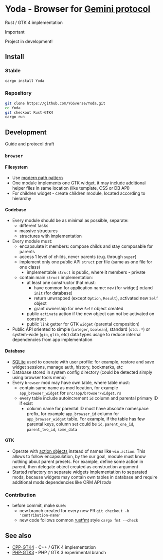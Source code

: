 # Yoda - Browser for [Gemini protocol](https://geminiprotocol.net)

Rust / GTK 4 implementation

> [!IMPORTANT]
> Project in development!
>

## Install

### Stable

``` bash
cargo install Yoda
```

### Repository

``` bash
git clone https://github.com/YGGverse/Yoda.git
cd Yoda
git checkout Rust-GTK4
cargo run
```

## Development

Guide and protocol draft

### `browser`

#### Filesystem

* Use [modern path pattern](https://doc.rust-lang.org/edition-guide/rust-2018/path-changes.html#no-more-modrs)
* One module implements one GTK widget, it may include additional helper files in same location (like template, CSS or DB API)
* For children widget - create children module, located according to hierarchy

#### Codebase

* Every module should be as minimal as possible, separate:
  * different tasks
  * massive structures
  * structures with implementation
* Every module must:
  * encapsulate it members: compose childs and stay composable for parents
  * access 1 level of childs, never parents (e.g. through `super`)
  * implement only one public API `struct` per file (same as one file for one class)
    * implementable `struct` is public, where it members - private
  * contain main `struct` implementation:
    * at least one constructor that must:
      * have common for application name: `new` (for widget) or/and `init` (for database)
      * return unwrapped (except `Option`, `Result`), activated new `Self` object
      * grant ownership for new `Self` object created
    * public `activate` action if the new object can not be activated on construct
    * public `link` getter for GTK `widget` (parental composition)
* Public API oriented to simple (`integer`, `boolean`), standard (`std::*`) or system-wide (`gio`, `glib`, etc) data types usage to reduce internal dependencies from app implementation

#### Database

* [SQLite](https://sqlite.org) used to operate with user profile: for example, restore and save widget sessions, manage auth, history, bookmarks, etc
* Database stored in system config directory (could be detected simply using browser tools menu)
* Every `browser` mod may have own table, where table must:
  * contain same name as mod location, for example `app_browser_widget` for `src/app/browser/widget.rs`
  * every table include autoincrement `id` column and parental primary ID if exist
    * column name for parental ID must have absolute namespace prefix, for example `app_browser_id` column for `app_browser_widget` table. For example, if the table has few parental keys, column set could be `id`, `parent_one_id`, `parent_two_id`, `some_data`

#### GTK

* Operate with [action objects](https://docs.gtk.org/gio/class.SimpleAction.html) instead of names like `win.action`. This allows to follow encapsulation, by the our goal, module must know nothing about parent presets. For example, define some action in parent, then delegate object created as construction argument
* Started refactory on separate widgets implementation to separated mods, because widgets may contain own tables in database and require additional mods dependencies like ORM API _todo_

### Contribution

* before commit, make sure:
  * new branch created for every new PR `git checkout -b 'contribution-name'`
  * new code follows common [rustfmt](https://rust-lang.github.io/rustfmt/) style `cargo fmt --check`

## See also

* [CPP-GTK4](https://github.com/YGGverse/Yoda/tree/CPP-GTK4) - C++ / GTK 4 implementation
* [PHP-GTK3](https://github.com/YGGverse/Yoda/tree/PHP-GTK3) - PHP / GTK 3 experimental branch
